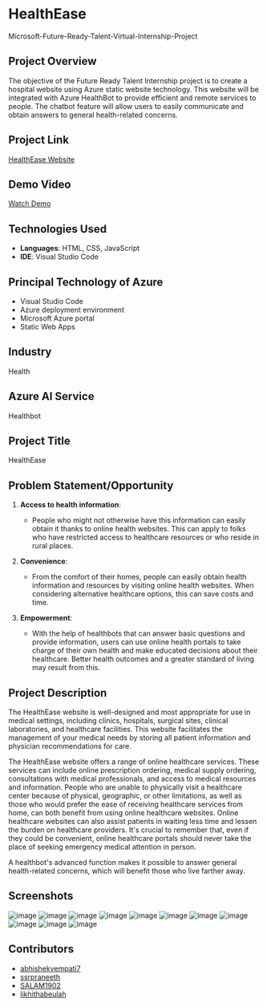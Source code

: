 # HealthEase
Microsoft-Future-Ready-Talent-Virtual-Internship-Project

## Project Overview
The objective of the Future Ready Talent Internship project is to create a hospital website using Azure static website technology. This website will be integrated with Azure HealthBot to provide efficient and remote services to people. The chatbot feature will allow users to easily communicate and obtain answers to general health-related concerns.

## Project Link
[HealthEase Website](https://red-field-060b0de0f.5.azurestaticapps.net/)

## Demo Video
[Watch Demo](https://vimeo.com/954108851?share=copy)

## Technologies Used
- **Languages**: HTML, CSS, JavaScript
- **IDE**: Visual Studio Code

## Principal Technology of Azure
- Visual Studio Code
- Azure deployment environment
- Microsoft Azure portal
- Static Web Apps

## Industry
Health

## Azure AI Service
Healthbot

## Project Title
HealthEase 

## Problem Statement/Opportunity
1. **Access to health information**: 
   - People who might not otherwise have this information can easily obtain it thanks to online health websites. This can apply to folks who have restricted access to healthcare resources or who reside in rural places.

2. **Convenience**: 
   - From the comfort of their homes, people can easily obtain health information and resources by visiting online health websites. When considering alternative healthcare options, this can save costs and time.

3. **Empowerment**: 
   - With the help of healthbots that can answer basic questions and provide information, users can use online health portals to take charge of their own health and make educated decisions about their healthcare. Better health outcomes and a greater standard of living may result from this.

## Project Description
The HealthEase website is well-designed and most appropriate for use in medical settings, including clinics, hospitals, surgical sites, clinical laboratories, and healthcare facilities. This website facilitates the management of your medical needs by storing all patient information and physician recommendations for care.

The HealthEase website offers a range of online healthcare services. These services can include online prescription ordering, medical supply ordering, consultations with medical professionals, and access to medical resources and information. People who are unable to physically visit a healthcare center because of physical, geographic, or other limitations, as well as those who would prefer the ease of receiving healthcare services from home, can both benefit from using online healthcare websites. Online healthcare websites can also assist patients in waiting less time and lessen the burden on healthcare providers. It's crucial to remember that, even if they could be convenient, online healthcare portals should never take the place of seeking emergency medical attention in person.

A healthbot's advanced function makes it possible to answer general health-related concerns, which will benefit those who live farther away.

## Screenshots

![image](https://github.com/abhishekvempati7/Y20_FRT_GROUP_PROJECT/assets/170261049/ff2179f5-a60b-49f0-8d99-a1f41586b951)
![image](https://github.com/abhishekvempati7/Y20_FRT_GROUP_PROJECT/assets/170261049/6795fb85-a0af-4aea-ae2c-d7d6b214c9d1)
![image](https://github.com/abhishekvempati7/Y20_FRT_GROUP_PROJECT/assets/170261049/f5d43334-ff34-4f97-be3d-2c0bf1e04ac3)
![image](https://github.com/abhishekvempati7/Y20_FRT_GROUP_PROJECT/assets/170261049/088ebac8-552a-48c3-8d58-017f39520f9a)
![image](https://github.com/abhishekvempati7/Y20_FRT_GROUP_PROJECT/assets/170261049/714fc623-9c42-4e38-a671-58b310d1b6de)
![image](https://github.com/abhishekvempati7/Y20_FRT_GROUP_PROJECT/assets/170261049/77b1d332-1a14-4fcd-8d22-cd0d41dc4a6a)
![image](https://github.com/abhishekvempati7/Y20_FRT_GROUP_PROJECT/assets/170261049/6ac56246-2bb3-4bd2-aa9b-68f7e4dd587a)
![image](https://github.com/abhishekvempati7/Y20_FRT_GROUP_PROJECT/assets/170261049/6e11013b-7989-4d0d-975f-93175f6a3ebe)
![image](https://github.com/abhishekvempati7/Y20_FRT_GROUP_PROJECT/assets/170261049/afba0f6f-30b4-47ce-bab7-55ad79f10e25)
![image](https://github.com/abhishekvempati7/Y20_FRT_GROUP_PROJECT/assets/170261049/fcccdf9b-e641-4bd7-ab13-c6262684609c)
![image](https://github.com/abhishekvempati7/Y20_FRT_GROUP_PROJECT/assets/170261049/537cb414-b579-4b8d-bdee-589f100cfef6)

## Contributors

- [abhishekvempati7](https://github.com/abhishekvempati7)
- [ssrpraneeth](https://github.com/ssrpraneeth)
- [SALAM1902](https://github.com/SALAM1902)
- [likhithabeulah](https://github.com/likhithabeulah)
